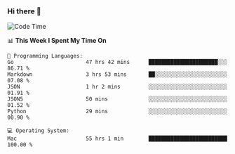 ### Hi there 👋

<!--
**CrazyCollin/crazycollin** is a ✨ _special_ ✨ repository because its `README.md` (this file) appears on your GitHub profile.

Here are some ideas to get you started:

- 🔭 I’m currently working on ...
- 🌱 I’m currently learning ...
- 👯 I’m looking to collaborate on ...
- 🤔 I’m looking for help with ...
- 💬 Ask me about ...
- 📫 How to reach me: ...
- 😄 Pronouns: ...
- ⚡ Fun fact: ...
-->

<!--START_SECTION:waka-->
![Code Time](http://img.shields.io/badge/Code%20Time-4%2C558%20hrs%2044%20mins-blue)

📊 **This Week I Spent My Time On** 

```text
💬 Programming Languages: 
Go                       47 hrs 42 mins      ██████████████████████░░░   86.71 % 
Markdown                 3 hrs 53 mins       ██░░░░░░░░░░░░░░░░░░░░░░░   07.08 % 
JSON                     1 hr 2 mins         ░░░░░░░░░░░░░░░░░░░░░░░░░   01.91 % 
JSON5                    50 mins             ░░░░░░░░░░░░░░░░░░░░░░░░░   01.52 % 
Python                   29 mins             ░░░░░░░░░░░░░░░░░░░░░░░░░   00.90 % 

💻 Operating System: 
Mac                      55 hrs 1 min        █████████████████████████   100.00 % 
```


<!--END_SECTION:waka-->
